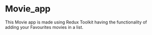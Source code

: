 # Movie_app
This Movie app is made using Redux Toolkit having the functionality of adding your Favourites movies in a list.
